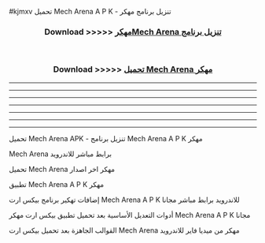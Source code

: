 #kjmxv تحميل Mech Arena  A P K - تنزيل برنامج مهكر



<div align="center">
<h3>Download >>>>> <a href="https://runaway1.web.app/?sq=Mech Arena ">مهكرMech Arena  تنزيل برنامج</a></h3><br>

<h3>Download >>>>> <a href="https://runaway1.web.app/?sq=Mech Arena ">تحميل Mech Arena  مهكر</a></h3>
</div>


----------------------------------------------------------

----------------------------------------------------------

----------------------------------------------------------

----------------------------------------------------------

----------------------------------------------------------

----------------------------------------------------------

----------------------------------------------------------

تحميل Mech Arena  APK - تنزيل برنامج Mech Arena  A P K مهكر

Mech Arena  برابط مباشر للاندرويد

تحميل Mech Arena  مهكر اخر اصدار

تطبيق Mech Arena  A P K مهكر

إضافات تهكير برنامج بيكس ارت Mech Arena  A P K للاندرويد برابط مباشر مجانا

أدوات التعديل الأساسية بعد تحميل تطبيق بيكس ارت مهكر Mech Arena  A P K مجانا

القوالب الجاهزة بعد تحميل بيكس ارت Mech Arena  مهكر من ميديا فاير للاندرويد


